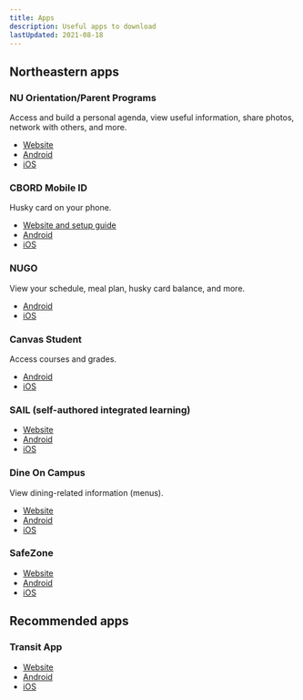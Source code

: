 ```yaml
---
title: Apps
description: Useful apps to download
lastUpdated: 2021-08-18
---
```


## Northeastern apps

### NU Orientation/Parent Programs

Access and build a personal agenda, view useful information, share photos, network with others, and more.

- [Website](https://guidebook.com/app/Northeastern/)
- [Android](https://play.google.com/store/apps/details?id=com.guidebook.apps.NUWelcomeWk.android&hl=en&gl=US)
- [iOS](https://apps.apple.com/us/app/id899240157)

### CBORD Mobile ID

Husky card on your phone.

- [Website and setup guide](https://www.northeastern.edu/huskycard/about/mobile-id-app/)
- [Android](https://play.google.com/store/apps/details?id=com.cbord.csg.mobileid&hl=en)
- [iOS](https://apps.apple.com/us/app/cbord-mobile-id-for-cs-gold/id568142966)

### NUGO

View your schedule, meal plan, husky card balance, and more.

- [Android](https://play.google.com/store/apps/details?id=edu.neu.mobile.myneu&hl=en&gl=US)
- [iOS](https://apps.apple.com/us/app/nugo/id950690549)



### Canvas Student

Access courses and grades.

- [Android](https://play.google.com/store/apps/details?id=com.instructure.candroid&hl=en_SG&gl=US)
- [iOS](https://apps.apple.com/us/app/canvas-student/id480883488)

### SAIL (self-authored integrated learning)

- [Website](https://integrate.sail.northeastern.edu/home)
- [Android](https://play.google.com/store/apps/details?id=edu.northeastern.learner&hl=en_US&gl=US)
- [iOS](https://apps.apple.com/us/app/northeastern-sail/id1184621873)

### Dine On Campus

View dining-related information (menus).

- [Website](https://www.nudining.com/)
- [Android](https://play.google.com/store/apps/details?id=com.roaringsky.dineoncampus&hl=en&gl=US)
- [iOS](https://apps.apple.com/us/app/dine-on-campus/id1170602720)

### SafeZone

- [Website](https://nupd.northeastern.edu/safezone/)
- [Android](https://play.google.com/store/apps/details?id=com.criticalarc.safezoneapp)
- [iOS](https://apps.apple.com/au/app/safezone/id533054756)

## Recommended apps

### Transit App

- [Website](https://transitapp.com/)
- [Android](https://play.google.com/store/apps/details?id=com.thetransitapp.droid)
- [iOS](https://apps.apple.com/app/apple-store/id498151501)
